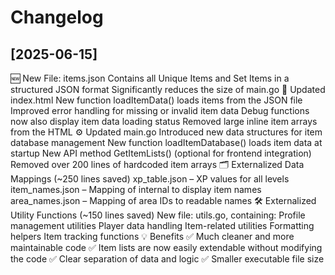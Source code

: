 # Changelog
## [2025-06-15]
  🆕 New File: items.json
      Contains all Unique Items and Set Items in a structured JSON format
      Significantly reduces the size of main.go
  📄 Updated index.html
      New function loadItemData() loads items from the JSON file
      Improved error handling for missing or invalid item data
      Debug functions now also display item data loading status
      Removed large inline item arrays from the HTML
  ⚙️ Updated main.go
      Introduced new data structures for item database management
      New function loadItemDatabase() loads item data at startup
      New API method GetItemLists() (optional for frontend integration)
      Removed over 200 lines of hardcoded item arrays
  🗂️ Externalized Data Mappings (~250 lines saved)
      xp_table.json – XP values for all levels
      item_names.json – Mapping of internal to display item names
      area_names.json – Mapping of area IDs to readable names
  🛠️ Externalized Utility Functions (~150 lines saved)
      New file: utils.go, containing:
      Profile management utilities
      Player data handling
      Item-related utilities
      Formatting helpers
      Item tracking functions
  💡 Benefits
      ✅ Much cleaner and more maintainable code
      ✅ Item lists are now easily extendable without modifying the code
      ✅ Clear separation of data and logic
      ✅ Smaller executable file size
